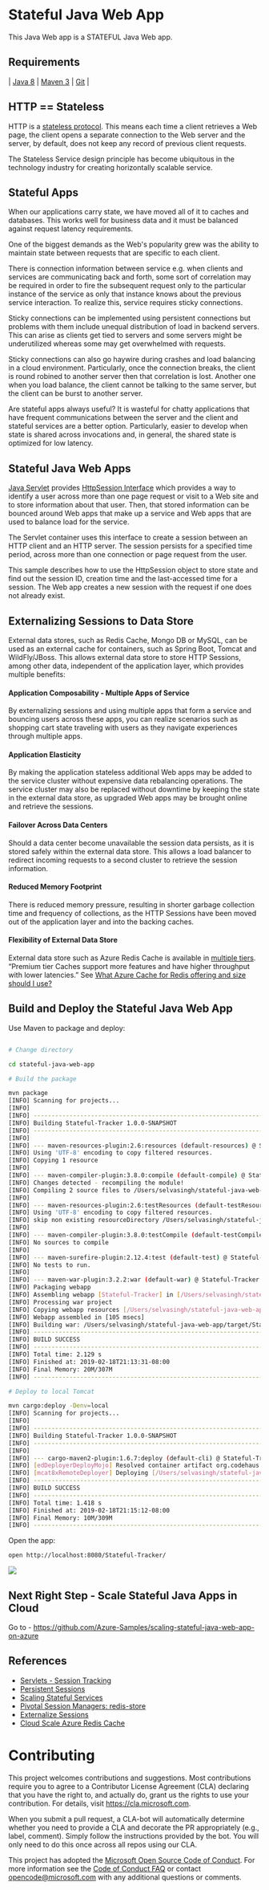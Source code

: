 # Stateful Java Web App

This Java Web app is a STATEFUL Java Web app.

## Requirements

| [Java 8](https://www.azul.com/downloads/azure-only/zulu) | [Maven 3](http://maven.apache.org/) | [Git](https://github.com/) |

## HTTP == Stateless
HTTP is a [stateless protocol](https://tools.ietf.org/html/rfc7230#page-5). 
This means each time a client retrieves a Web page, the client opens 
a separate connection to the Web server and the server, 
by default, does not keep any record of previous client requests.

The Stateless Service design principle has become ubiquitous in the 
technology industry for creating horizontally scalable service. 

## Stateful Apps

When our applications carry state, we have moved all of it to 
caches and databases. This works well for business data and it 
must be balanced against request latency requirements.

One of the biggest demands as the Web's popularity grew was 
the ability to maintain state between requests that are specific to each client.

There is connection information between service e.g. when clients 
and services are communicating back and forth, some sort of 
correlation may be required in order to fire the subsequent 
request only to the particular instance of the service as only 
that instance knows about the previous service interaction. 
To realize this, service requires sticky connections.

Sticky connections can be implemented using persistent connections 
but problems with them include unequal distribution of load in 
backend servers. This can arise as clients get tied to 
servers and some servers might be underutilized whereas 
some may get overwhelmed with requests.
 
Sticky connections can also go haywire during crashes and load balancing in a
 cloud environment. Particularly, once the connection breaks, 
 the client is round robined to another server then that correlation is lost. 
 Another one when you load balance, the client cannot be talking to the 
 same server, but the client can be burst to another server.

Are stateful apps always useful? 
It is wasteful for chatty applications that have 
frequent communications between the server and the client 
and stateful services are a better option. Particularly, 
easier to develop when state is shared across invocations and, 
in general, the shared state is optimized for low latency.

## Stateful Java Web Apps

[Java Servlet](https://javaee.github.io/javaee-spec/javadocs/javax/servlet/http/package-summary.html) 
provides [HttpSession Interface](https://javaee.github.io/javaee-spec/javadocs/javax/servlet/http/HttpSession.html) 
which provides a way to identify a user across more than one 
page request or visit to a Web site and to store information about 
that user. Then, that stored information can be bounced around 
Web apps that make up a service and Web apps that are used to 
balance load for the service.

The Servlet container uses this interface to create a session 
between an HTTP client and an HTTP server. The session persists 
for a specified time period, across more than one connection or 
page request from the user.

This sample describes how to use the HttpSession object to store state and 
find out the 
session ID, creation time and the last-accessed time for a session. 
The Web app creates a new session with the request if one does not already exist.

## Externalizing Sessions to Data Store

External data stores, such as Redis Cache, Mongo DB or MySQL, 
can be used as an external cache for containers, such as Spring Boot, 
Tomcat and WildFly/JBoss. This allows external data store to store 
HTTP Sessions, among other data, independent of the application layer, 
which provides multiple benefits:

#### Application Composability - Multiple Apps of Service

By externalizing sessions and using multiple apps that form a service and 
bouncing users across these apps, you
can realize scenarios such as shopping cart state 
traveling with users as they navigate experiences
through multiple apps.

#### Application Elasticity

By making the application stateless additional Web apps may be added to 
the service cluster without expensive data rebalancing operations. The 
service cluster may also be replaced without downtime by keeping the 
state in the external data store, as upgraded Web apps may be brought 
online and retrieve the sessions.

#### Failover Across Data Centers

Should a data center become unavailable the session data persists, 
as it is stored safely within the external data store. This allows a 
load balancer to redirect incoming requests to a second cluster to 
retrieve the session information.

#### Reduced Memory Footprint

There is reduced memory pressure, resulting in shorter garbage 
collection time and frequency of collections, as the HTTP Sessions 
have been moved out of the application layer and into the backing caches.

#### Flexibility of External Data Store

External data store such as Azure Redis Cache is available in 
[multiple tiers](https://docs.microsoft.com/en-us/azure/azure-cache-for-redis/cache-overview#azure-cache-for-redis-offerings). 
“Premium tier Caches support more features and have higher throughput with 
lower latencies.” See [What Azure Cache for Redis offering and size should I use?](https://docs.microsoft.com/en-us/azure/azure-cache-for-redis/cache-faq#what-azure-cache-for-redis-offering-and-size-should-i-use)


## Build and Deploy the Stateful Java Web App

Use Maven to package and deploy:

```bash

# Change directory

cd stateful-java-web-app

# Build the package 

mvn package
[INFO] Scanning for projects...
[INFO] 
[INFO] ------------------------------------------------------------------------
[INFO] Building Stateful-Tracker 1.0.0-SNAPSHOT
[INFO] ------------------------------------------------------------------------
[INFO] 
[INFO] --- maven-resources-plugin:2.6:resources (default-resources) @ Stateful-Tracker ---
[INFO] Using 'UTF-8' encoding to copy filtered resources.
[INFO] Copying 1 resource
[INFO] 
[INFO] --- maven-compiler-plugin:3.8.0:compile (default-compile) @ Stateful-Tracker ---
[INFO] Changes detected - recompiling the module!
[INFO] Compiling 2 source files to /Users/selvasingh/stateful-java-web-app/target/classes
[INFO] 
[INFO] --- maven-resources-plugin:2.6:testResources (default-testResources) @ Stateful-Tracker ---
[INFO] Using 'UTF-8' encoding to copy filtered resources.
[INFO] skip non existing resourceDirectory /Users/selvasingh/stateful-java-web-app/src/test/resources
[INFO] 
[INFO] --- maven-compiler-plugin:3.8.0:testCompile (default-testCompile) @ Stateful-Tracker ---
[INFO] No sources to compile
[INFO] 
[INFO] --- maven-surefire-plugin:2.12.4:test (default-test) @ Stateful-Tracker ---
[INFO] No tests to run.
[INFO] 
[INFO] --- maven-war-plugin:3.2.2:war (default-war) @ Stateful-Tracker ---
[INFO] Packaging webapp
[INFO] Assembling webapp [Stateful-Tracker] in [/Users/selvasingh/stateful-java-web-app/target/Stateful-Tracker-1.0.0-SNAPSHOT]
[INFO] Processing war project
[INFO] Copying webapp resources [/Users/selvasingh/stateful-java-web-app/src/main/webapp]
[INFO] Webapp assembled in [105 msecs]
[INFO] Building war: /Users/selvasingh/stateful-java-web-app/target/Stateful-Tracker-1.0.0-SNAPSHOT.war
[INFO] ------------------------------------------------------------------------
[INFO] BUILD SUCCESS
[INFO] ------------------------------------------------------------------------
[INFO] Total time: 2.129 s
[INFO] Finished at: 2019-02-18T21:13:31-08:00
[INFO] Final Memory: 20M/307M
[INFO] ------------------------------------------------------------------------

# Deploy to local Tomcat

mvn cargo:deploy -Denv=local
[INFO] Scanning for projects...
[INFO] 
[INFO] ------------------------------------------------------------------------
[INFO] Building Stateful-Tracker 1.0.0-SNAPSHOT
[INFO] ------------------------------------------------------------------------
[INFO] 
[INFO] --- cargo-maven2-plugin:1.6.7:deploy (default-cli) @ Stateful-Tracker ---
[INFO] [edDeployerDeployMojo] Resolved container artifact org.codehaus.cargo:cargo-core-container-tomcat:jar:1.6.7 for container tomcat8x
[INFO] [mcat8xRemoteDeployer] Deploying [/Users/selvasingh/stateful-java-web-app/target/Stateful-Tracker-1.0.0-SNAPSHOT.war]
[INFO] ------------------------------------------------------------------------
[INFO] BUILD SUCCESS
[INFO] ------------------------------------------------------------------------
[INFO] Total time: 1.418 s
[INFO] Finished at: 2019-02-18T21:15:12-08:00
[INFO] Final Memory: 10M/309M
[INFO] ------------------------------------------------------------------------
```

Open the app:

```bash
open http://localhost:8080/Stateful-Tracker/
```

![](./media/Cloud-Scale-Web-App-Session-Management.jpg)

## Next Right Step - Scale Stateful Java Apps in Cloud

Go to - https://github.com/Azure-Samples/scaling-stateful-java-web-app-on-azure 

## References
- [Servlets - Session Tracking](https://www.tutorialspoint.com/servlets/servlets-session-tracking.htm)
- [Persistent Sessions](https://www.oxxus.net/tutorials/tomcat/persistent-sessions)
- [Scaling Stateful Services](https://www.infoq.com/news/2015/11/scaling-stateful-services)
- [Pivotal Session Managers: redis-store](https://github.com/pivotalsoftware/session-managers/tree/master/redis-store)
- [Externalize Sessions](https://access.redhat.com/documentation/en-us/red_hat_data_grid/7.1/html/administration_and_configuration_guide/externalize_sessions)
- [Cloud Scale Azure Redis Cache](https://docs.microsoft.com/en-us/azure/azure-cache-for-redis/cache-overview#azure-cache-for-redis-offerings)

# Contributing

This project welcomes contributions and suggestions.  Most contributions require you to agree to a
Contributor License Agreement (CLA) declaring that you have the right to, and actually do, grant us
the rights to use your contribution. For details, visit https://cla.microsoft.com.

When you submit a pull request, a CLA-bot will automatically determine whether you need to provide
a CLA and decorate the PR appropriately (e.g., label, comment). Simply follow the instructions
provided by the bot. You will only need to do this once across all repos using our CLA.

This project has adopted the [Microsoft Open Source Code of Conduct](https://opensource.microsoft.com/codeofconduct/).
For more information see the [Code of Conduct FAQ](https://opensource.microsoft.com/codeofconduct/faq/) or
contact [opencode@microsoft.com](mailto:opencode@microsoft.com) with any additional questions or comments.
